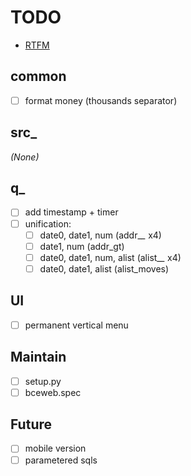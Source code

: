 # TODO

- [RTFM](https://jinja.palletsprojects.com/en/3.0.x/templates/)

## common
- [ ] format money (thousands separator)

## src_
*(None)*

## q_
- [ ] add timestamp + timer
- [ ] unification:
  - [ ] date0, date1, num (addr_*_* x4)
  - [ ] date1, num (addr_gt)
  - [ ] date0, date1, num, alist (alist_*_* x4)
  - [ ] date0, date1, alist (alist_moves)

## UI
- [ ] permanent vertical menu

## Maintain
- [ ] setup.py
- [ ] bceweb.spec

## Future
- [ ] mobile version
- [ ] parametered sqls
